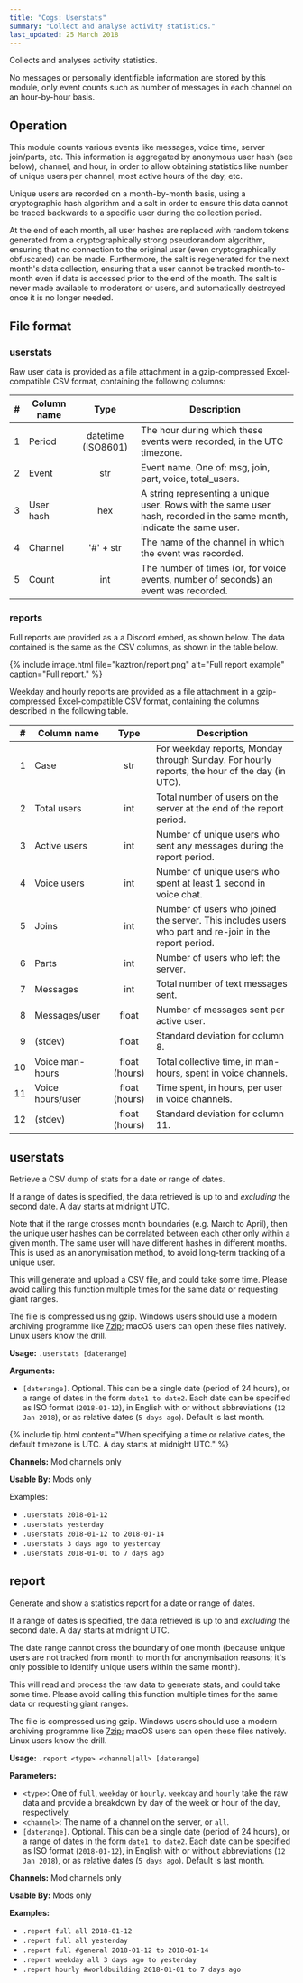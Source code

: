 ```yaml
---
title: "Cogs: Userstats"
summary: "Collect and analyse activity statistics."
last_updated: 25 March 2018
---
```


Collects and analyses activity statistics.

No messages or personally identifiable information are stored by this module, only event
counts such as number of messages in each channel on an hour-by-hour basis.

## Operation

This module counts various events like messages, voice time, server
join/parts, etc. This information is aggregated by anonymous user hash (see below),
channel, and hour, in order to allow obtaining statistics like number of unique users per channel,
most active hours of the day, etc.

Unique users are recorded on a month-by-month basis, using a cryptographic hash algorithm and a salt
in order to ensure this data cannot be traced backwards to a specific user during the collection
period.

At the end of each month, all user hashes are replaced with random tokens generated from a
cryptographically strong pseudorandom algorithm, ensuring that no connection to the original user
(even cryptographically obfuscated) can be made. Furthermore, the salt is regenerated for the next
month's data collection, ensuring that a user cannot be tracked month-to-month even if data is
accessed prior to the end of the month. The salt is never made available to moderators or users,
and automatically destroyed once it is no longer needed.


## File format

### userstats

Raw user data is provided as a file attachment in a gzip-compressed Excel-compatible CSV format, containing the following columns:

|  # | Column name | Type               | Description |
|---:| ----------- |:------------------:| ----------- |
|  1 | Period      | datetime (ISO8601) | The hour during which these events were recorded, in the UTC timezone. |
|  2 | Event       | str                | Event name. One of: msg, join, part, voice, total_users. |
|  3 | User hash   | hex                | A string representing a unique user. Rows with the same user hash, recorded in the same month, indicate the same user. |
|  4 | Channel     | '#' + str          | The name of the channel in which the event was recorded. |
|  5 | Count       | int                | The number of times (or, for voice events, number of seconds) an event was recorded. |

### reports

Full reports are provided as a a Discord embed, as shown below. The data contained is the same as the CSV columns, as shown in the table below.

{% include image.html file="kaztron/report.png" alt="Full report example" caption="Full report." %}

Weekday and hourly reports are provided as a file attachment in a gzip-compressed Excel-compatible CSV format, containing the columns described in the following table.

|  # | Column name      | Type               | Description |
|---:| ---------------- |:------------------:| ----------- |
|  1 | Case             | str                | For weekday reports, Monday through Sunday. For hourly reports, the hour of the day (in UTC). |
|  2 | Total users      | int                | Total number of users on the server at the end of the report period. |
|  3 | Active users     | int                | Number of unique users who sent any messages during the report period. |
|  4 | Voice users      | int                | Number of unique users who spent at least 1 second in voice chat. |
|  5 | Joins            | int                | Number of users who joined the server. This includes users who part and re-join in the report period. |
|  6 | Parts            | int                | Number of users who left the server. |
|  7 | Messages         | int                | Total number of text messages sent. |
|  8 | Messages/user    | float              | Number of messages sent per active user. |
|  9 | (stdev)          | float              | Standard deviation for column 8. |
| 10 | Voice man-hours  | float (hours)      | Total collective time, in man-hours, spent in voice channels. |
| 11 | Voice hours/user | float (hours)      | Time spent, in hours, per user in voice channels. |
| 12 | (stdev)          | float (hours)      | Standard deviation for column 11. |

## userstats

Retrieve a CSV dump of stats for a date or range of dates.

If a range of dates is specified, the data retrieved is up to and *excluding* the second date.
A day starts at midnight UTC.

Note that if the range crosses month boundaries (e.g. March to April), then the unique user
hashes can be correlated between each other only within a given month. The same user will
have different hashes in different months. This is used as an anonymisation method, to avoid
long-term tracking of a unique user.

This will generate and upload a CSV file, and could take some time. Please avoid calling
this function multiple times for the same data or requesting giant ranges.

The file is compressed using gzip. Windows users should use a modern archiving programme like
[7zip](https://www.7-zip.org/download.html); macOS users can open these files natively. Linux
users know the drill.

**Usage:** `.userstats [daterange]`

**Arguments:**
* `[daterange]`. Optional. This can be a single date (period of 24 hours), or a range of dates in the
  form `date1 to date2`. Each date can be specified as ISO format (`2018-01-12`), in English
  with or without abbreviations (`12 Jan 2018`), or as relative dates (`5 days ago`). Default is last month.

{% include tip.html content="When specifying a time or relative dates, the default timezone is UTC. A day starts at midnight UTC." %}

**Channels:** Mod channels only

**Usable By:** Mods only

Examples:
* `.userstats 2018-01-12`
* `.userstats yesterday`
* `.userstats 2018-01-12 to 2018-01-14`
* `.userstats 3 days ago to yesterday`
* `.userstats 2018-01-01 to 7 days ago`


## report

Generate and show a statistics report for a date or range of dates.

If a range of dates is specified, the data retrieved is up to and *excluding* the second date.
A day starts at midnight UTC.

The date range cannot cross the boundary of one month (because unique users are not tracked
from month to month for anonymisation reasons; it's only possible to identify unique users
within the same month).

This will read and process the raw data to generate stats, and could take some time. Please
avoid calling this function multiple times for the same data or requesting giant ranges.

The file is compressed using gzip. Windows users should use a modern archiving programme like
[7zip](https://www.7-zip.org/download.html); macOS users can open these files natively. Linux
users know the drill.

**Usage:** `.report <type> <channel|all> [daterange]`

**Parameters:**
* `<type>`: One of `full`, `weekday` or `hourly`. `weekday` and `hourly` take the raw data and
    provide a breakdown by day of the week or hour of the day, respectively.
* `<channel>`: The name of a channel on the server, or `all`.
* `[daterange]`. Optional. This can be a single date (period of 24 hours), or a range of dates in the
  form `date1 to date2`. Each date can be specified as ISO format (`2018-01-12`), in English
  with or without abbreviations (`12 Jan 2018`), or as relative dates (`5 days ago`). Default is last month.

**Channels:** Mod channels only

**Usable By:** Mods only

**Examples:**
* `.report full all 2018-01-12`
* `.report full all yesterday`
* `.report full #general 2018-01-12 to 2018-01-14`
* `.report weekday all 3 days ago to yesterday`
* `.report hourly #worldbuilding 2018-01-01 to 7 days ago`
